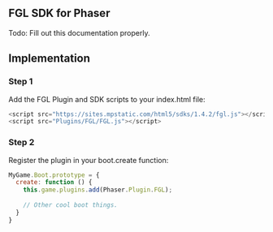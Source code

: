 FGL SDK for Phaser
------------------

Todo: Fill out this documentation properly.

## Implementation

### Step 1

Add the FGL Plugin and SDK scripts to your index.html file:

```js
<script src="https://sites.mpstatic.com/html5/sdks/1.4.2/fgl.js"></script>
<script src="Plugins/FGL/FGL.js"></script>
```

### Step 2

Register the plugin in your boot.create function:

```js
MyGame.Boot.prototype = {
  create: function () {
    this.game.plugins.add(Phaser.Plugin.FGL);
    
    // Other cool boot things.
  }
}
```

